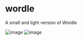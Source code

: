 # wordle
A small and light version of Wordle

![image](https://user-images.githubusercontent.com/73401941/152612586-a909c7c5-ca12-4b01-96dc-85271c90fb16.png)
![image](https://user-images.githubusercontent.com/73401941/152612603-f3f2a4e2-5f12-4eff-83aa-81dac8775f18.png)
